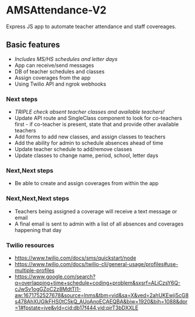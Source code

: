 # AMSAttendance-V2
Express JS app to automate teacher attendance and staff covereages.

## Basic features
- *Includes MS/HS schedules and letter days*
- App can receive/send messages
- DB of teacher schedules and classes
- Assign coverages from the app
- Using Twilio API and ngrok webhooks

### Next steps
- *TRIPLE check absent teacher classes and available teachers!*
- Update API route and SingleClass component to look for co-teachers first - if co-teacher is present, state that and provide other available teachers
- Add forms to add new classes, and assign classes to teachers
- Add the ability for admin to schedule absences ahead of time
- Update teacher schedule to add/remove classes
- Update classes to change name, period, school, letter days

### Next,Next steps
- Be able to create and assign coverages from within the app

### Next,Next,Next steps
- Teachers being assigned a coverage will receive a text message or email
- A final email is sent to admin with a list of all absences and coverages happening that day

### Twilio resources
- https://www.twilio.com/docs/sms/quickstart/node
- https://www.twilio.com/docs/twilio-cli/general-usage/profiles#use-multiple-profiles
- https://www.google.com/search?q=overlapping+time+schedule+coding+problem&sxsrf=ALiCzsY6Q-cJwSv1ogGZoC2z8MdtTI1-aw:1671752527678&source=lnms&tbm=vid&sa=X&ved=2ahUKEwji5cG8s478AhXUGlkFHS0tC5kQ_AUoAnoECAEQBA&biw=1920&bih=1088&dpr=1#fpstate=ive&vld=cid:db17f444,vid:pirT3bDXXLE